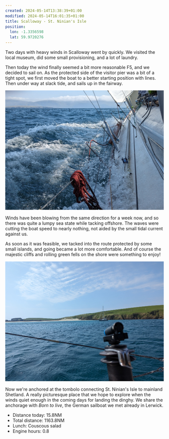```yaml
---
created: 2024-05-14T13:38:39+01:00
modified: 2024-05-14T16:01:35+01:00
title: Scalloway - St. Ninian's Isle
position:
  lon: -1.3356598
  lat: 59.9720276
---
```


Two days with heavy winds in Scalloway went by quickly. We visited the local museum, did some small provisioning, and a lot of laundry.

Then today the wind finally seemed a bit more reasonable F5, and we decided to sail on. As the protected side of the visitor pier was a bit of a tight spot, we first moved the boat to a better starting position with lines. Then under way at slack tide, and sails up in the fairway.

![Image](../2024/d079e6eb8e1f1084cf2fd07ed82a05de.jpg) 

Winds have been blowing from the same direction for a week now, and so there was quite a lumpy sea state while tacking offshore. The waves were cutting the boat speed to nearly nothing, not aided by the small tidal current against us.

As soon as it was feasible, we tacked into the route protected by some small islands, and going became a lot more comfortable. And of course the majestic cliffs and rolling green fells on the shore were something to enjoy!

![Image](../2024/929294ece50862d2928acec21308ebe8.jpg) 

Now we're anchored at the tombolo connecting St. Ninian's Isle to mainland Shetland. A really picturesque place that we hope to explore when the winds quiet enough in the coming days for landing the dinghy. We share the anchorage with _Born to live_, the German sailboat we met already in Lerwick.

* Distance today: 15.8NM
* Total distance: 1163.8NM
* Lunch: Couscous salad
* Engine hours: 0.8

